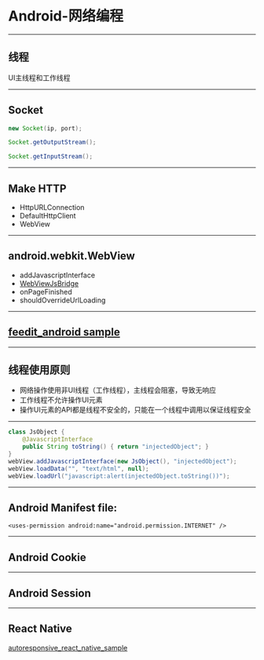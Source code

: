 # Android-网络编程

- - -

## 线程

UI主线程和工作线程

- - -

## Socket

```java
new Socket(ip, port);

Socket.getOutputStream();

Socket.getInputStream();

```

- - -

## Make HTTP

- HttpURLConnection
- DefaultHttpClient
- WebView

- - -

## android.webkit.WebView

- addJavascriptInterface
- [WebViewJsBridge](https://github.com/xudafeng/WebViewJsBridge)
- onPageFinished
- shouldOverrideUrlLoading

- - -

## [feedit_android sample](https://github.com/feedit/feedit_android)

- - -

## 线程使用原则

- 网络操作使用非UI线程（工作线程），主线程会阻塞，导致无响应
- 工作线程不允许操作UI元素
- 操作UI元素的API都是线程不安全的，只能在一个线程中调用以保证线程安全

- - -

```java
class JsObject {
    @JavascriptInterface
    public String toString() { return "injectedObject"; }
}
webView.addJavascriptInterface(new JsObject(), "injectedObject");
webView.loadData("", "text/html", null);
webView.loadUrl("javascript:alert(injectedObject.toString())");
```

- - -

## Android Manifest file:

```
<uses-permission android:name="android.permission.INTERNET" />

```

- - -

## Android Cookie

- - -

## Android Session

- - -

## React Native

[autoresponsive_react_native_sample](https://github.com/xudafeng/autoresponsive_react_native_sample)
